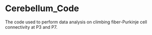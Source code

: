 # Cerebellum_Code
The code used to perform data analysis on climbing fiber-Purkinje cell connectivity at P3 and P7.
